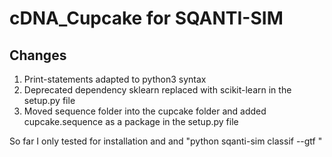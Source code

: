 # cDNA_Cupcake for SQANTI-SIM

## Changes

1. Print-statements adapted to python3 syntax
2. Deprecated dependency sklearn replaced with scikit-learn in the setup.py file
3. Moved sequence folder into the cupcake folder and added cupcake.sequence as a package in the setup.py file

So far I only tested for installation and and "python sqanti-sim classif --gtf <gtf-file>"

